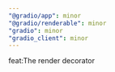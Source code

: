 ```yaml
---
"@gradio/app": minor
"@gradio/renderable": minor
"gradio": minor
"gradio_client": minor
---
```


feat:The render decorator
